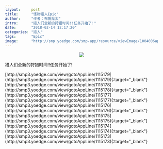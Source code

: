 ```yaml
---
layout:     post
title:      "怪物猎人Epic"
author:     "作者：布施龙太"
intro:      "猎人们全新的狩猎时间!!任务开始了!"
date:       "2018-02-14 12:17:20"
categories: "猎人"
tags:       "Epic"
image:      "http://smp.yoedge.com/smp-app/resource/viewImage/1004006appline.png"
---
```

<div style="text-align: center">
<p><img src="http://smp.yoedge.com/smp-app/resource/viewImage/1004006appline.png"/></p>
</div>
<p class="post-meta">
<span>猎人们全新的狩猎时间!!任务开始了!</span>
</p>
[http://smp3.yoedge.com/view/gotoAppLine/1115179](http://smp3.yoedge.com/view/gotoAppLine/1115179){:target="_blank"}
[http://smp3.yoedge.com/view/gotoAppLine/1115178](http://smp3.yoedge.com/view/gotoAppLine/1115178){:target="_blank"}
[http://smp3.yoedge.com/view/gotoAppLine/1115177](http://smp3.yoedge.com/view/gotoAppLine/1115177){:target="_blank"}
[http://smp3.yoedge.com/view/gotoAppLine/1115176](http://smp3.yoedge.com/view/gotoAppLine/1115176){:target="_blank"}
[http://smp3.yoedge.com/view/gotoAppLine/1115175](http://smp3.yoedge.com/view/gotoAppLine/1115175){:target="_blank"}
[http://smp3.yoedge.com/view/gotoAppLine/1115174](http://smp3.yoedge.com/view/gotoAppLine/1115174){:target="_blank"}
[http://smp3.yoedge.com/view/gotoAppLine/1115173](http://smp3.yoedge.com/view/gotoAppLine/1115173){:target="_blank"}


